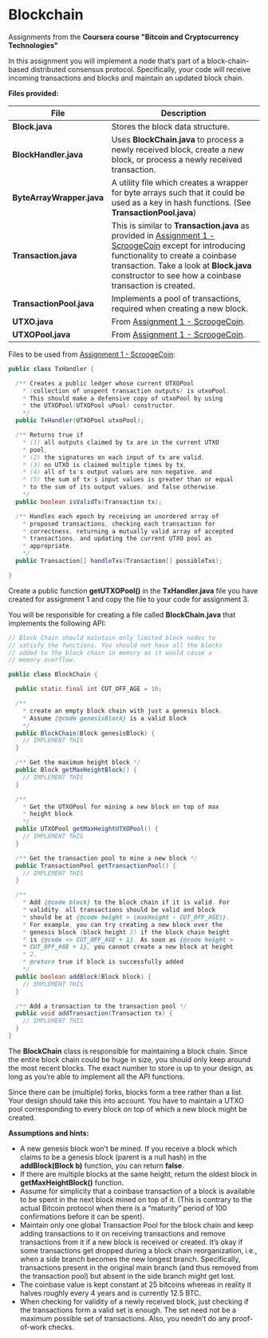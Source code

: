 # Blockchain
Assignments from the **Coursera course "Bitcoin and Cryptocurrency Technologies"**

In this assignment you will implement a node that’s part of a block-chain-based distributed consensus protocol. Specifically, your code will receive incoming transactions and blocks and maintain an updated block chain.

**Files provided:**

| File        | Description           |
| ------------- |-------------|
| **Block.java**      | Stores the block data structure. |
| **BlockHandler.java**      | Uses **BlockChain.java** to process a newly received block, create a new block, or process a newly received transaction. |
| **ByteArrayWrapper.java**      | A utility file which creates a wrapper for byte arrays such that it could be used as a key in hash functions. (See **TransactionPool.java**) |
| **Transaction.java**      | This is similar to **Transaction.java** as provided in [Assignment 1 - ScroogeCoin](https://github.com/thiennc/Coursera-ScroogeCoin) except for introducing functionality to create a coinbase transaction. Take a look at **Block.java** constructor to see how a coinbase transaction is created. |
| **TransactionPool.java**      | Implements a pool of transactions, required when creating a new block. |
| **UTXO.java**      | From [Assignment 1 - ScroogeCoin](https://github.com/thiennc/Coursera-ScroogeCoin). |
| **UTXOPool.java**      | From [Assignment 1 - ScroogeCoin](https://github.com/thiennc/Coursera-ScroogeCoin). |

Files to be used from [Assignment 1 - ScroogeCoin](https://github.com/thiennc/Coursera-ScroogeCoin):
```java
public class TxHandler {

  /** Creates a public ledger whose current UTXOPool 
    * (collection of unspent transaction outputs) is utxoPool. 
    * This should make a defensive copy of utxoPool by using 
    * the UTXOPool(UTXOPool uPool) constructor.
    */
  public TxHandler(UTXOPool utxoPool);

  /** Returns true if
    * (1) all outputs claimed by tx are in the current UTXO 
    * pool,
    * (2) the signatures on each input of tx are valid,
    * (3) no UTXO is claimed multiple times by tx,
    * (4) all of tx's output values are non-negative, and
    * (5) the sum of tx's input values is greater than or equal
    * to the sum of its output values; and false otherwise.
    */
  public boolean isValidTx(Transaction tx);

  /** Handles each epoch by receiving an unordered array of 
    * proposed transactions, checking each transaction for 
    * correctness, returning a mutually valid array of accepted
    * transactions, and updating the current UTXO pool as 
    * appropriate.
    */
  public Transaction[] handleTxs(Transaction[] possibleTxs);

}
```
Create a public function **getUTXOPool()** in the **TxHandler.java** file you have created for assignment 1 and copy the file to your code for assignment 3.

You will be responsible for creating a file called **BlockChain.java** that implements the following API:
```java
// Block Chain should maintain only limited block nodes to 
// satisfy the functions. You should not have all the blocks 
// added to the block chain in memory as it would cause a 
// memory overflow.

public class BlockChain {

  public static final int CUT_OFF_AGE = 10;

  /**
    * create an empty block chain with just a genesis block. 
    * Assume {@code genesisBlock} is a valid block
    */
  public BlockChain(Block genesisBlock) {
    // IMPLEMENT THIS
  }

  /** Get the maximum height block */
  public Block getMaxHeightBlock() {
    // IMPLEMENT THIS
  }

  /** 
    * Get the UTXOPool for mining a new block on top of max 
    * height block 
    */
  public UTXOPool getMaxHeightUTXOPool() {
    // IMPLEMENT THIS
  }

  /** Get the transaction pool to mine a new block */
  public TransactionPool getTransactionPool() {
    // IMPLEMENT THIS
  }

  /**
    * Add {@code block} to the block chain if it is valid. For 
    * validity, all transactions should be valid and block 
    * should be at {@code height > (maxHeight - CUT_OFF_AGE)}.
    * For example, you can try creating a new block over the 
    * genesis block (block height 2) if the block chain height
    * is {@code <= CUT_OFF_AGE + 1}. As soon as {@code height >
    * CUT_OFF_AGE + 1}, you cannot create a new block at height
    * 2.
    * @return true if block is successfully added
    */
  public boolean addBlock(Block block) {
    // IMPLEMENT THIS
  }

  /** Add a transaction to the transaction pool */
  public void addTransaction(Transaction tx) {
    // IMPLEMENT THIS
  }
}
```

The **BlockChain** class is responsible for maintaining a block chain. Since the entire block chain could be huge in size, you should only keep around the most recent blocks. The exact number to store is up to your design, as long as you’re able to implement all the API functions.

Since there can be (multiple) forks, blocks form a tree rather than a list. Your design should take this into account. You have to maintain a UTXO pool corresponding to every block on top of which a new block might be created.

**Assumptions and hints:**

- A new genesis block won’t be mined. If you receive a block which claims to be a genesis block (parent is a null hash) in the **addBlock(Block b)** function, you can return **false**.
- If there are multiple blocks at the same height, return the oldest block in **getMaxHeightBlock()** function.
- Assume for simplicity that a coinbase transaction of a block is available to be spent in the next block mined on top of it. (This is contrary to the actual Bitcoin protocol when there is a “maturity” period of 100 confirmations before it can be spent).
- Maintain only one global Transaction Pool for the block chain and keep adding transactions to it on receiving transactions and remove transactions from it if a new block is received or created. It’s okay if some transactions get dropped during a block chain reorganization, i.e., when a side branch becomes the new longest branch. Specifically, transactions present in the original main branch (and thus removed from the transaction pool) but absent in the side branch might get lost.
- The coinbase value is kept constant at 25 bitcoins whereas in reality it halves roughly every 4 years and is currently 12.5 BTC.
- When checking for validity of a newly received block, just checking if the transactions form a valid set is enough. The set need not be a maximum possible set of transactions. Also, you needn’t do any proof-of-work checks.
